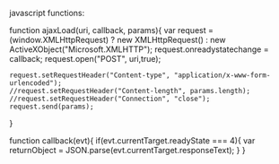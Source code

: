 javascript functions:

function ajaxLoad(uri, callback, params){
    var request = (window.XMLHttpRequest) ? new XMLHttpRequest() : new ActiveXObject("Microsoft.XMLHTTP");
    request.onreadystatechange = callback;
    request.open("POST", uri,true);

    request.setRequestHeader("Content-type", "application/x-www-form-urlencoded");
    //request.setRequestHeader("Content-length", params.length);
    //request.setRequestHeader("Connection", "close");
    request.send(params);
}

function callback(evt){
    if(evt.currentTarget.readyState === 4){
        var returnObject = JSON.parse(evt.currentTarget.responseText);
    }
}
